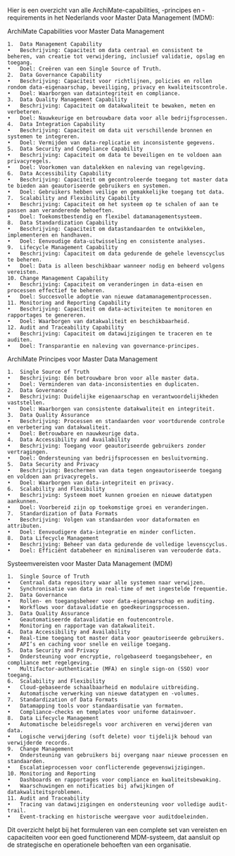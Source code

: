 Hier is een overzicht van alle ArchiMate-capabilities, -principes en -requirements in het Nederlands voor Master Data Management (MDM):

ArchiMate Capabilities voor Master Data Management

	1.	Data Management Capability
	•	Beschrijving: Capaciteit om data centraal en consistent te beheren, van creatie tot verwijdering, inclusief validatie, opslag en toegang.
	•	Doel: Creëren van een Single Source of Truth.
	2.	Data Governance Capability
	•	Beschrijving: Capaciteit voor richtlijnen, policies en rollen rondom data-eigenaarschap, beveiliging, privacy en kwaliteitscontrole.
	•	Doel: Waarborgen van dataintegriteit en compliance.
	3.	Data Quality Management Capability
	•	Beschrijving: Capaciteit om datakwaliteit te bewaken, meten en verbeteren.
	•	Doel: Nauwkeurige en betrouwbare data voor alle bedrijfsprocessen.
	4.	Data Integration Capability
	•	Beschrijving: Capaciteit om data uit verschillende bronnen en systemen te integreren.
	•	Doel: Vermijden van data-replicatie en inconsistente gegevens.
	5.	Data Security and Compliance Capability
	•	Beschrijving: Capaciteit om data te beveiligen en te voldoen aan privacyregels.
	•	Doel: Voorkomen van datalekken en naleving van regelgeving.
	6.	Data Accessibility Capability
	•	Beschrijving: Capaciteit om gecontroleerde toegang tot master data te bieden aan geautoriseerde gebruikers en systemen.
	•	Doel: Gebruikers hebben veilige en gemakkelijke toegang tot data.
	7.	Scalability and Flexibility Capability
	•	Beschrijving: Capaciteit om het systeem op te schalen of aan te passen aan veranderende behoeften.
	•	Doel: Toekomstbestendig en flexibel datamanagementsysteem.
	8.	Data Standardization Capability
	•	Beschrijving: Capaciteit om datastandaarden te ontwikkelen, implementeren en handhaven.
	•	Doel: Eenvoudige data-uitwisseling en consistente analyses.
	9.	Lifecycle Management Capability
	•	Beschrijving: Capaciteit om data gedurende de gehele levenscyclus te beheren.
	•	Doel: Data is alleen beschikbaar wanneer nodig en beheerd volgens vereisten.
	10.	Change Management Capability
	•	Beschrijving: Capaciteit om veranderingen in data-eisen en processen effectief te beheren.
	•	Doel: Succesvolle adoptie van nieuwe datamanagementprocessen.
	11.	Monitoring and Reporting Capability
	•	Beschrijving: Capaciteit om data-activiteiten te monitoren en rapportages te genereren.
	•	Doel: Waarborgen van datakwaliteit en beschikbaarheid.
	12.	Audit and Traceability Capability
	•	Beschrijving: Capaciteit om datawijzigingen te traceren en te auditen.
	•	Doel: Transparantie en naleving van governance-principes.

ArchiMate Principes voor Master Data Management

	1.	Single Source of Truth
	•	Beschrijving: Eén betrouwbare bron voor alle master data.
	•	Doel: Verminderen van data-inconsistenties en duplicaten.
	2.	Data Governance
	•	Beschrijving: Duidelijke eigenaarschap en verantwoordelijkheden vaststellen.
	•	Doel: Waarborgen van consistente datakwaliteit en integriteit.
	3.	Data Quality Assurance
	•	Beschrijving: Processen en standaarden voor voortdurende controle en verbetering van datakwaliteit.
	•	Doel: Betrouwbare en nauwkeurige data.
	4.	Data Accessibility and Availability
	•	Beschrijving: Toegang voor geautoriseerde gebruikers zonder vertragingen.
	•	Doel: Ondersteuning van bedrijfsprocessen en besluitvorming.
	5.	Data Security and Privacy
	•	Beschrijving: Beschermen van data tegen ongeautoriseerde toegang en voldoen aan privacyregels.
	•	Doel: Waarborgen van data-integriteit en privacy.
	6.	Scalability and Flexibility
	•	Beschrijving: Systeem moet kunnen groeien en nieuwe datatypen aankunnen.
	•	Doel: Voorbereid zijn op toekomstige groei en veranderingen.
	7.	Standardization of Data Formats
	•	Beschrijving: Volgen van standaarden voor dataformaten en attributen.
	•	Doel: Eenvoudigere data-integratie en minder conflicten.
	8.	Data Lifecycle Management
	•	Beschrijving: Beheer van data gedurende de volledige levenscyclus.
	•	Doel: Efficiënt databeheer en minimaliseren van verouderde data.

Systeemvereisten voor Master Data Management (MDM)

	1.	Single Source of Truth
	•	Centraal data repository waar alle systemen naar verwijzen.
	•	Synchronisatie van data in real-time of met ingestelde frequentie.
	2.	Data Governance
	•	Rollen- en toegangsbeheer voor data-eigenaarschap en auditing.
	•	Workflows voor datavalidatie en goedkeuringsprocessen.
	3.	Data Quality Assurance
	•	Geautomatiseerde datavalidatie en foutencontrole.
	•	Monitoring en rapportage van datakwaliteit.
	4.	Data Accessibility and Availability
	•	Real-time toegang tot master data voor geautoriseerde gebruikers.
	•	API’s en caching voor snelle en veilige toegang.
	5.	Data Security and Privacy
	•	Ondersteuning voor encryptie, rolgebaseerd toegangsbeheer, en compliance met regelgeving.
	•	Multifactor-authenticatie (MFA) en single sign-on (SSO) voor toegang.
	6.	Scalability and Flexibility
	•	Cloud-gebaseerde schaalbaarheid en modulaire uitbreiding.
	•	Automatische verwerking van nieuwe datatypen en -volumes.
	7.	Standardization of Data Formats
	•	Datamapping tools voor standaardisatie van formaten.
	•	Compliance-checks en templates voor uniforme datainvoer.
	8.	Data Lifecycle Management
	•	Automatische beleidsregels voor archiveren en verwijderen van data.
	•	Logische verwijdering (soft delete) voor tijdelijk behoud van verwijderde records.
	9.	Change Management
	•	Ondersteuning van gebruikers bij overgang naar nieuwe processen en standaarden.
	•	Escalatieprocessen voor conflicterende gegevenswijzigingen.
	10.	Monitoring and Reporting
	•	Dashboards en rapportages voor compliance en kwaliteitsbewaking.
	•	Waarschuwingen en notificaties bij afwijkingen of datakwaliteitsproblemen.
	11.	Audit and Traceability
	•	Tracing van datawijzigingen en ondersteuning voor volledige audit-trail.
	•	Event-tracking en historische weergave voor auditdoeleinden.

Dit overzicht helpt bij het formuleren van een complete set van vereisten en capaciteiten voor een goed functionerend MDM-systeem, dat aansluit op de strategische en operationele behoeften van een organisatie.
